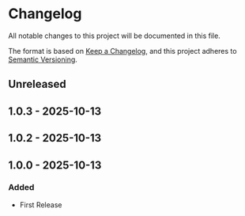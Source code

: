 # Changelog

All notable changes to this project will be documented in this file.

The format is based on [Keep a Changelog](https://keepachangelog.com/en/1.0.0/),
and this project adheres to [Semantic Versioning](https://semver.org/spec/v2.0.0.html).

## Unreleased

## 1.0.3 - 2025-10-13

## 1.0.2 - 2025-10-13

## 1.0.0 - 2025-10-13
### Added
- First Release
